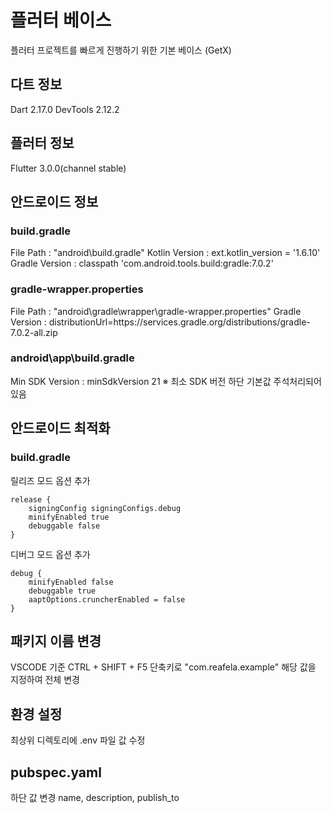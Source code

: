 # 플러터 베이스

플러터 프로젝트를 빠르게 진행하기 위한 기본 베이스 (GetX)

## 다트 정보

Dart 2.17.0
DevTools 2.12.2

## 플러터 정보

Flutter 3.0.0(channel stable)

## 안드로이드 정보

### build.gradle

File Path : "android\build.gradle"
Kotlin Version : ext.kotlin_version = '1.6.10'
Gradle Version : classpath 'com.android.tools.build:gradle:7.0.2'

### gradle-wrapper.properties

File Path : "android\gradle\wrapper\gradle-wrapper.properties"
Gradle Version : distributionUrl=https\://services.gradle.org/distributions/gradle-7.0.2-all.zip

### android\app\build.gradle

Min SDK Version : minSdkVersion 21
※ 최소 SDK 버전 하단 기본값 주석처리되어있음

## 안드로이드 최적화

### build.gradle

릴리즈 모드 옵션 추가

    release {
        signingConfig signingConfigs.debug
        minifyEnabled true
        debuggable false
    }

디버그 모드 옵션 추가

    debug {
        minifyEnabled false
        debuggable true
        aaptOptions.cruncherEnabled = false
    }

## 패키지 이름 변경

VSCODE 기준
CTRL + SHIFT + F5 단축키로
"com.reafela.example" 해당 값을 지정하여 전체 변경

## 환경 설정

최상위 디렉토리에 .env 파일 값 수정

## pubspec.yaml

하단 값 변경
name, description, publish_to
